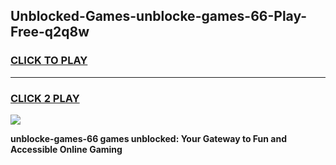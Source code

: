 
## Unblocked-Games-unblocke-games-66-Play-Free-q2q8w
<h3>
<a href="https://premium76.site?title=unblocke-games-66&ref=18A1">CLICK TO PLAY</a></h3>
<hr>

<h3>
<a href="https://premium76.site?title=unblocke-games-66&ref=18A1">CLICK 2 PLAY</a>
  
</h3>

<a href="https://premium76.site?title=unblocke-games-66&ref=18A1"><img src="https://clearcache.store/games.png"></a>


**unblocke-games-66 games unblocked: Your Gateway to Fun and Accessible Online Gaming**
